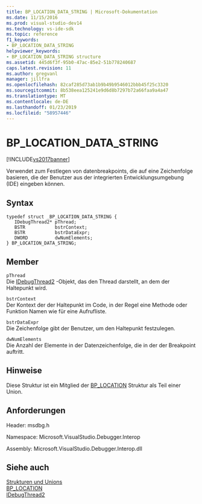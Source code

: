 ```yaml
---
title: BP_LOCATION_DATA_STRING | Microsoft-Dokumentation
ms.date: 11/15/2016
ms.prod: visual-studio-dev14
ms.technology: vs-ide-sdk
ms.topic: reference
f1_keywords:
- BP_LOCATION_DATA_STRING
helpviewer_keywords:
- BP_LOCATION_DATA_STRING structure
ms.assetid: 445d6f3f-95b0-47ac-85e2-51b778240687
caps.latest.revision: 11
ms.author: gregvanl
manager: jillfra
ms.openlocfilehash: 82caf285d73ab1b9b49b9546012bbb45f25c3320
ms.sourcegitcommit: 8b538eea125241e9d6d8b7297b72a66faa9a4a47
ms.translationtype: MT
ms.contentlocale: de-DE
ms.lasthandoff: 01/23/2019
ms.locfileid: "58957446"
---
```

# <a name="bplocationdatastring"></a>BP_LOCATION_DATA_STRING
[!INCLUDE[vs2017banner](../../../includes/vs2017banner.md)]

Verwendet zum Festlegen von datenbreakpoints, die auf eine Zeichenfolge basieren, die der Benutzer aus der integrierten Entwicklungsumgebung (IDE) eingeben können.  
  
## <a name="syntax"></a>Syntax  
  
```cpp#  
typedef struct _BP_LOCATION_DATA_STRING {   
   IDebugThread2* pThread;  
   BSTR           bstrContext;  
   BSTR           bstrDataExpr;  
   DWORD          dwNumElements;  
} BP_LOCATION_DATA_STRING;  
```  
  
## <a name="members"></a>Member  
 `pThread`  
 Die [IDebugThread2](../../../extensibility/debugger/reference/idebugthread2.md) -Objekt, das den Thread darstellt, an dem der Haltepunkt wird.  
  
 `bstrContext`  
 Der Kontext der der Haltepunkt im Code, in der Regel eine Methode oder Funktion Namen wie für eine Aufrufliste.  
  
 `bstrDataExpr`  
 Die Zeichenfolge gibt der Benutzer, um den Haltepunkt festzulegen.  
  
 `dwNumElements`  
 Die Anzahl der Elemente in der Datenzeichenfolge, die in der der Breakpoint auftritt.  
  
## <a name="remarks"></a>Hinweise  
 Diese Struktur ist ein Mitglied der [BP_LOCATION](../../../extensibility/debugger/reference/bp-location.md) Struktur als Teil einer Union.  
  
## <a name="requirements"></a>Anforderungen  
 Header: msdbg.h  
  
 Namespace: Microsoft.VisualStudio.Debugger.Interop  
  
 Assembly: Microsoft.VisualStudio.Debugger.Interop.dll  
  
## <a name="see-also"></a>Siehe auch  
 [Strukturen und Unions](../../../extensibility/debugger/reference/structures-and-unions.md)   
 [BP_LOCATION](../../../extensibility/debugger/reference/bp-location.md)   
 [IDebugThread2](../../../extensibility/debugger/reference/idebugthread2.md)
